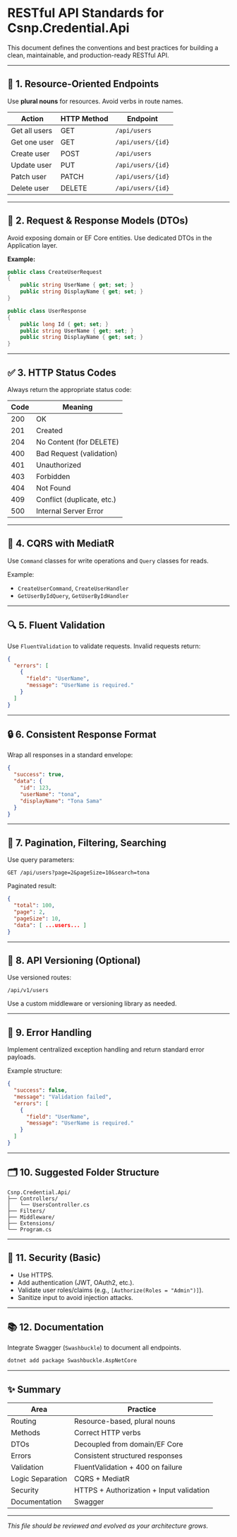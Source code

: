 # RESTful API Standards for Csnp.Credential.Api

This document defines the conventions and best practices for building a clean, maintainable, and production-ready RESTful API.

---

## 🔧 1. Resource-Oriented Endpoints

Use **plural nouns** for resources. Avoid verbs in route names.

| Action        | HTTP Method | Endpoint          |
| ------------- | ----------- | ----------------- |
| Get all users | GET         | `/api/users`      |
| Get one user  | GET         | `/api/users/{id}` |
| Create user   | POST        | `/api/users`      |
| Update user   | PUT         | `/api/users/{id}` |
| Patch user    | PATCH       | `/api/users/{id}` |
| Delete user   | DELETE      | `/api/users/{id}` |

---

## 🧾 2. Request & Response Models (DTOs)

Avoid exposing domain or EF Core entities. Use dedicated DTOs in the Application layer.

**Example:**

```csharp
public class CreateUserRequest
{
    public string UserName { get; set; }
    public string DisplayName { get; set; }
}

public class UserResponse
{
    public long Id { get; set; }
    public string UserName { get; set; }
    public string DisplayName { get; set; }
}
```

---

## ✅ 3. HTTP Status Codes

Always return the appropriate status code:

| Code | Meaning                    |
| ---- | -------------------------- |
| 200  | OK                         |
| 201  | Created                    |
| 204  | No Content (for DELETE)    |
| 400  | Bad Request (validation)   |
| 401  | Unauthorized               |
| 403  | Forbidden                  |
| 404  | Not Found                  |
| 409  | Conflict (duplicate, etc.) |
| 500  | Internal Server Error      |

---

## 🧠 4. CQRS with MediatR

Use `Command` classes for write operations and `Query` classes for reads.

Example:

- `CreateUserCommand`, `CreateUserHandler`
- `GetUserByIdQuery`, `GetUserByIdHandler`

---

## 🔍 5. Fluent Validation

Use `FluentValidation` to validate requests. Invalid requests return:

```json
{
  "errors": [
    {
      "field": "UserName",
      "message": "UserName is required."
    }
  ]
}
```

---

## 🔒 6. Consistent Response Format

Wrap all responses in a standard envelope:

```json
{
  "success": true,
  "data": {
    "id": 123,
    "userName": "tona",
    "displayName": "Tona Sama"
  }
}
```

---

## 📄 7. Pagination, Filtering, Searching

Use query parameters:

```http
GET /api/users?page=2&pageSize=10&search=tona
```

Paginated result:

```json
{
  "total": 100,
  "page": 2,
  "pageSize": 10,
  "data": [ ...users... ]
}
```

---

## 🧹 8. API Versioning (Optional)

Use versioned routes:

```
/api/v1/users
```

Use a custom middleware or versioning library as needed.

---

## 🧱 9. Error Handling

Implement centralized exception handling and return standard error payloads.

Example structure:

```json
{
  "success": false,
  "message": "Validation failed",
  "errors": [
    {
      "field": "UserName",
      "message": "UserName is required."
    }
  ]
}
```

---

## 🗂️ 10. Suggested Folder Structure

```
Csnp.Credential.Api/
├── Controllers/
│   └── UsersController.cs
├── Filters/
├── Middleware/
├── Extensions/
└── Program.cs
```

---

## 🚀 11. Security (Basic)

- Use HTTPS.
- Add authentication (JWT, OAuth2, etc.).
- Validate user roles/claims (e.g., `[Authorize(Roles = "Admin")]`).
- Sanitize input to avoid injection attacks.

---

## 📚 12. Documentation

Integrate Swagger (`Swashbuckle`) to document all endpoints.

```bash
dotnet add package Swashbuckle.AspNetCore
```

---

## ✨ Summary

| Area             | Practice                                 |
| ---------------- | ---------------------------------------- |
| Routing          | Resource-based, plural nouns             |
| Methods          | Correct HTTP verbs                       |
| DTOs             | Decoupled from domain/EF Core            |
| Errors           | Consistent structured responses          |
| Validation       | FluentValidation + 400 on failure        |
| Logic Separation | CQRS + MediatR                           |
| Security         | HTTPS + Authorization + Input validation |
| Documentation    | Swagger                                  |

---

*This file should be reviewed and evolved as your architecture grows.*

